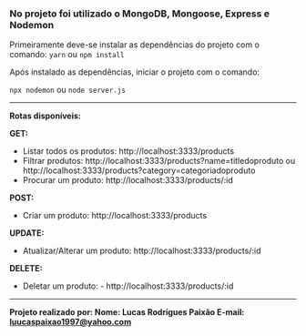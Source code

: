 ### No projeto foi utilizado o MongoDB, Mongoose, Express e Nodemon

Primeiramente deve-se instalar as dependências do projeto com o comando:
`yarn` ou `npm install`

Após instalado as dependências, iniciar o projeto com o comando:

`npx nodemon` ou `node server.js`

------------


**Rotas disponíveis:**

**GET:**
- Listar todos os produtos: http://localhost:3333/products
- Filtrar produtos: 
  http://localhost:3333/products?name=titledoproduto 
  ou 
  http://localhost:3333/products?category=categoriadoproduto
- Procurar um produto: http://localhost:3333/products/:id

**POST:**
- Criar um produto: http://localhost:3333/products

**UPDATE:**
- Atualizar/Alterar um produto: http://localhost:3333/products/:id

**DELETE:**
- Deletar um produto: - http://localhost:3333/products/:id

------------

**Projeto realizado por: 
Nome: Lucas Rodrigues Paixão
E-mail: luucaspaixao1997@yahoo.com**